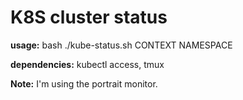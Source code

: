# K8S cluster status 

**usage:** bash ./kube-status.sh CONTEXT NAMESPACE

**dependencies:** kubectl access, tmux

**Note:** I'm using the portrait monitor.

